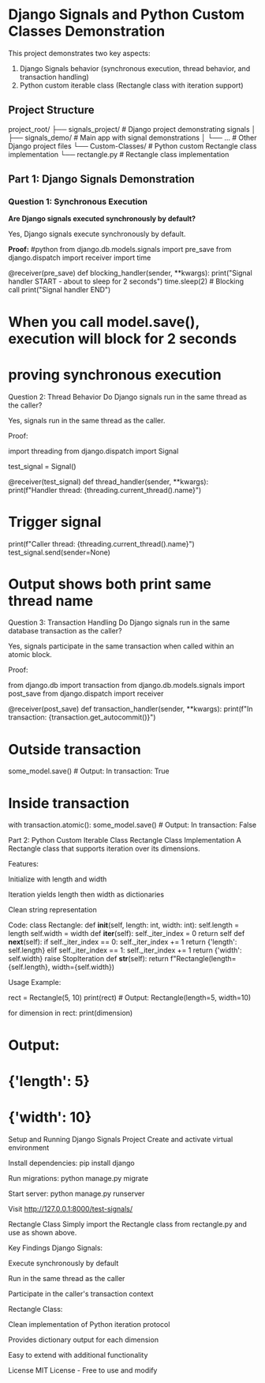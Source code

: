 # Django Signals and Python Custom Classes Demonstration

This project demonstrates two key aspects:
1. Django Signals behavior (synchronous execution, thread behavior, and transaction handling)
2. Python custom iterable class (Rectangle class with iteration support)

## Project Structure
project_root/
├── signals_project/ # Django project demonstrating signals
│ ├── signals_demo/ # Main app with signal demonstrations
│ └── ... # Other Django project files
└── Custom-Classes/ # Python custom Rectangle class implementation
└── rectangle.py # Rectangle class implementation


## Part 1: Django Signals Demonstration

### Question 1: Synchronous Execution

**Are Django signals executed synchronously by default?**

Yes, Django signals execute synchronously by default.

**Proof:**
#python
from django.db.models.signals import pre_save
from django.dispatch import receiver
import time

@receiver(pre_save)
def blocking_handler(sender, **kwargs):
    print("Signal handler START - about to sleep for 2 seconds")
    time.sleep(2)  # Blocking call
    print("Signal handler END")

# When you call model.save(), execution will block for 2 seconds
# proving synchronous execution

Question 2: Thread Behavior
Do Django signals run in the same thread as the caller?

Yes, signals run in the same thread as the caller.

Proof:

import threading
from django.dispatch import Signal

test_signal = Signal()

@receiver(test_signal)
def thread_handler(sender, **kwargs):
    print(f"Handler thread: {threading.current_thread().name}")

# Trigger signal
print(f"Caller thread: {threading.current_thread().name}")
test_signal.send(sender=None)
# Output shows both print same thread name

Question 3: Transaction Handling
Do Django signals run in the same database transaction as the caller?

Yes, signals participate in the same transaction when called within an atomic block.

Proof:

from django.db import transaction
from django.db.models.signals import post_save
from django.dispatch import receiver

@receiver(post_save)
def transaction_handler(sender, **kwargs):
    print(f"In transaction: {transaction.get_autocommit()}")

# Outside transaction
some_model.save()  # Output: In transaction: True

# Inside transaction
with transaction.atomic():
    some_model.save()  # Output: In transaction: False


Part 2: Python Custom Iterable Class
Rectangle Class Implementation
A Rectangle class that supports iteration over its dimensions.

Features:

Initialize with length and width

Iteration yields length then width as dictionaries

Clean string representation

Code:
class Rectangle:
    def __init__(self, length: int, width: int):
        self.length = length
        self.width = width
    def __iter__(self):
        self._iter_index = 0
        return self
    def __next__(self):
        if self._iter_index == 0:
            self._iter_index += 1
            return {'length': self.length}
        elif self._iter_index == 1:
            self._iter_index += 1
            return {'width': self.width}
        raise StopIteration
    def __str__(self):
        return f"Rectangle(length={self.length}, width={self.width})


Usage Example:

rect = Rectangle(5, 10)
print(rect)  # Output: Rectangle(length=5, width=10)

for dimension in rect:
    print(dimension)
# Output:
# {'length': 5}
# {'width': 10}


Setup and Running
Django Signals Project
Create and activate virtual environment

Install dependencies: pip install django

Run migrations: python manage.py migrate

Start server: python manage.py runserver

Visit http://127.0.0.1:8000/test-signals/

Rectangle Class
Simply import the Rectangle class from rectangle.py and use as shown above.

Key Findings
Django Signals:

Execute synchronously by default

Run in the same thread as the caller

Participate in the caller's transaction context

Rectangle Class:

Clean implementation of Python iteration protocol

Provides dictionary output for each dimension

Easy to extend with additional functionality

License
MIT License - Free to use and modify







